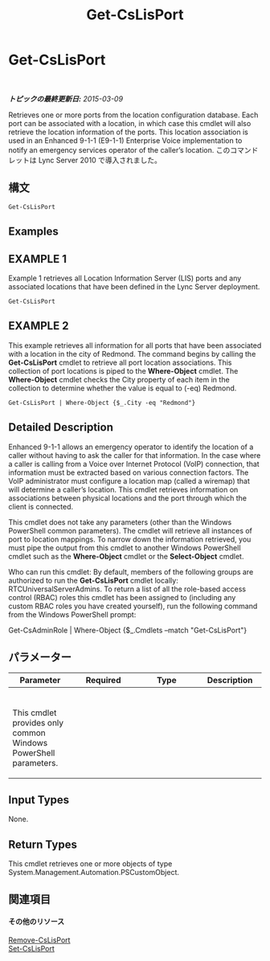 ﻿---
title: Get-CsLisPort
TOCTitle: Get-CsLisPort
ms:assetid: c755aa8c-e842-4bb8-bdbf-d61a364eb0bc
ms:mtpsurl: https://technet.microsoft.com/ja-jp/library/Gg398820(v=OCS.15)
ms:contentKeyID: 48273533
ms.date: 05/19/2016
mtps_version: v=OCS.15
ms.translationtype: HT
---

# Get-CsLisPort

 

_**トピックの最終更新日:** 2015-03-09_

Retrieves one or more ports from the location configuration database. Each port can be associated with a location, in which case this cmdlet will also retrieve the location information of the ports. This location association is used in an Enhanced 9-1-1 (E9-1-1) Enterprise Voice implementation to notify an emergency services operator of the caller’s location. このコマンドレットは Lync Server 2010 で導入されました。

## 構文

    Get-CsLisPort

## Examples

## EXAMPLE 1

Example 1 retrieves all Location Information Server (LIS) ports and any associated locations that have been defined in the Lync Server deployment.

    Get-CsLisPort

## EXAMPLE 2

This example retrieves all information for all ports that have been associated with a location in the city of Redmond. The command begins by calling the **Get-CsLisPort** cmdlet to retrieve all port location associations. This collection of port locations is piped to the **Where-Object** cmdlet. The **Where-Object** cmdlet checks the City property of each item in the collection to determine whether the value is equal to (-eq) Redmond.

    Get-CsLisPort | Where-Object {$_.City -eq "Redmond"}

## Detailed Description

Enhanced 9-1-1 allows an emergency operator to identify the location of a caller without having to ask the caller for that information. In the case where a caller is calling from a Voice over Internet Protocol (VoIP) connection, that information must be extracted based on various connection factors. The VoIP administrator must configure a location map (called a wiremap) that will determine a caller’s location. This cmdlet retrieves information on associations between physical locations and the port through which the client is connected.

This cmdlet does not take any parameters (other than the Windows PowerShell common parameters). The cmdlet will retrieve all instances of port to location mappings. To narrow down the information retrieved, you must pipe the output from this cmdlet to another Windows PowerShell cmdlet such as the **Where-Object** cmdlet or the **Select-Object** cmdlet.

Who can run this cmdlet: By default, members of the following groups are authorized to run the **Get-CsLisPort** cmdlet locally: RTCUniversalServerAdmins. To return a list of all the role-based access control (RBAC) roles this cmdlet has been assigned to (including any custom RBAC roles you have created yourself), run the following command from the Windows PowerShell prompt:

Get-CsAdminRole | Where-Object {$\_.Cmdlets –match "Get-CsLisPort"}

## パラメーター


<table>
<colgroup>
<col style="width: 25%" />
<col style="width: 25%" />
<col style="width: 25%" />
<col style="width: 25%" />
</colgroup>
<thead>
<tr class="header">
<th>Parameter</th>
<th>Required</th>
<th>Type</th>
<th>Description</th>
</tr>
</thead>
<tbody>
<tr class="odd">
<td><p></p></td>
<td><p></p></td>
<td><p></p></td>
<td><p></p></td>
</tr>
<tr class="even">
<td><p>This cmdlet provides only common Windows PowerShell parameters.</p></td>
<td><p></p></td>
<td><p></p></td>
<td> </td>
</tr>
</tbody>
</table>


## Input Types

None.

## Return Types

This cmdlet retrieves one or more objects of type System.Management.Automation.PSCustomObject.

## 関連項目

#### その他のリソース

[Remove-CsLisPort](remove-cslisport.md)  
[Set-CsLisPort](set-cslisport.md)

